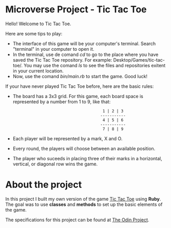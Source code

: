# Microverse Project - Tic Tac Toe

Hello! Welcome to Tic Tac Toe.

Here are some tips to play:

- The interface of this game will be your computer's terminal. Search "terminal" in your computer to open it.
- In the terminal, use de comand _cd_ to go to the place where you have saved the Tic Tac Toe repository. For example: Desktop/Games/tic-tac-toe/. 
You may use the comand _ls_ to see the files and repositories exitent in your current location.
- Now, use the comand _bin/main.rb_ to start the game. Good luck!

If your have never played Tic Tac Toe before, here are the basic rules:

- The board has a 3x3 grid. For this game, each board space is represented by a number from 1 to 9, like that:

                                             1 | 2 | 3
                                            -----------
                                             4 | 5 | 6
                                            -----------
                                             7 | 8 | 9

- Each player will be represented by a mark, X and O.
- Every round, the players will choose between an available position.
- The player who suceeds in placing three of their marks in a horizontal, vertical, or diagonal row wins the game.

# About the project

In this project I built my own version of the game [Tic Tac Toe](https://en.wikipedia.org/wiki/Tic-tac-toe) using **Ruby**. The goal was to use **classes** and **methods** to set up the basic elements of the game. 

The specifications for this project can be found at [The Odin Project](https://www.theodinproject.com/courses/ruby-programming/lessons/oop).